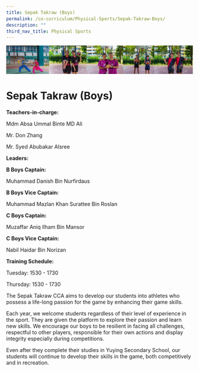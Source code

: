 ```yaml
---
title: Sepak Takraw (Boys)
permalink: /co-curriculum/Physical-Sports/Sepak-Takraw-Boys/
description: ""
third_nav_title: Physical Sports
---
```

![cca-sport](/images/CCA/Collage-sport.jpg)

Sepak Takraw (Boys)
===================

<b> Teachers-in-charge: </b>

Mdm Absa Ummal Binte MD Ali 

Mr. Don Zhang

Mr. Syed Abubakar Alsree

  

<b> Leaders: </b>

<b> B Boys Captain: </b>

Muhammad Danish Bin Nurfirdaus

<b> B Boys Vice Captain: </b> 

Muhammad Mazlan Khan Surattee Bin Roslan

  

<b> C Boys Captain: </b>

Muzaffar Aniq Ilham Bin Mansor   
  

<b> C Boys Vice Captain: </b>

Nabil Haidar Bin Norizan

  

<b> Training Schedule: </b>

Tuesday: 1530 - 1730

Thursday: 1530 - 1730

  

The Sepak Takraw CCA aims to develop our students into athletes who possess a life-long passion for the game by enhancing their game skills. 

  

Each year, we welcome students regardless of their level of experience in the sport. They are given the platform to explore their passion and learn new skills. We encourage our boys to be resilient in facing all challenges, respectful to other players, responsible for their own actions and display integrity especially during competitions.

  

Even after they complete their studies in Yuying Secondary School, our students will continue to develop their skills in the game, both competitively and in recreation.